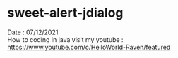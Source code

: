 # sweet-alert-jdialog
Date : 07/12/2021<br/>
How to coding in java
visit my youtube : https://www.youtube.com/c/HelloWorld-Raven/featured
<br/><br/>
